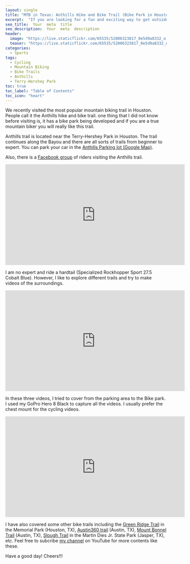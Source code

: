 ```yaml
---
layout: single
title: "MTB in Texas: Anthills Hike and Bike Trail (Bike Park in Houston!)"
excerpt:  "If you are looking for a fun and exciting way to get outside and explore nature, mountain biking (MTB) is the perfect activity. Anthills Hike and Bike Trail is one of the most popular bike parks in Houston, offering a thrilling ride for bikers of all levels. In this blog post, I will share my experience (including) about Anthills Hike and Bike Trail and how to make the most out of your MTB experience in Texas."
seo_title:  Your  meta  title  
seo_description:  Your  meta  description
header:
  image: "https://live.staticflickr.com/65535/52006323817_0e5d9a8332_o.png"
  teaser: "https://live.staticflickr.com/65535/52006323817_0e5d9a8332_o.png"
categories:
  - Sports
tags:
  - Cycling
  - Mountain Biking
  - Bike Trails
  - Anthills
  - Terry-Hershey Park
toc: true
toc_label: "Table of Contents"
toc_icon: "heart"
---
```


We recently visited the most popular mountain biking trail in Houston. People call it the Anthills hike and bike trail. one thing that I did not know before visiting is, it has a bike park being developed and if you are a true mountain biker you will really like this trail.

Anthills trail is located near the Terry-Hershey Park in Houston. The trail continues along the Bayou and there are all sorts of trails from beginner to expert. You can park your car in the [Anthills Parking lot (Google Map)](https://goo.gl/maps/vt68E27HccESuue37).

Also, there is a [Facebook group](https://www.facebook.com/groups/anthillsmtb/) of riders visiting the Anthills trail.


<iframe src="https://www.youtube.com/embed/QK2sMCdUzfY" width="560" height="315" frameborder="0"> </iframe>
<br/>

I am no expert and ride a hardtail (Specialized Rockhopper Sport 27.5 Cobalt Blue). However, I like to explore different trails and try to make videos of the surroundings.

<iframe src="https://www.youtube.com/embed/uH5p_t4MmgU" width="560" height="315" frameborder="0"> </iframe>
<br/>

In these three videos, I tried to cover from the parking area to the Bike park. I used my GoPro Hero 8 Black to capture all the videos. I usually prefer the chest mount for the cycling videos.

<iframe src="https://www.youtube.com/embed/JBGSraSnPuU" width="560" height="315" frameborder="0"> </iframe>
<br/>

I have also covered some other bike trails including the [Green Ridge Trail](https://youtu.be/98xQzgUBLGc) in the Memorial Park (Houston, TX), [Austin360 trail](https://youtu.be/V5wJIhGOrF8)  (Austin, TX), [Mount Bonnel Trail](https://youtu.be/SgCvYhZAsZ8) (Austin, TX), [Slough Trail](https://youtu.be/u4CiK4moqWQ) in the Martin Dies Jr. State Park (Jasper, TX), etc. Feel free to subcribe [my channel](https://www.youtube.com/shantoroy) on YouTube for more contents like these.

Have a good day! Cheers!!!
<!--stackedit_data:
eyJoaXN0b3J5IjpbMzgzMTE3MDczLC0xMjkyMjM1ODM2XX0=
-->